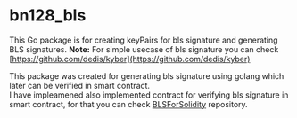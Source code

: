 # bn128_bls

This Go package is for creating keyPairs for bls signature and generating BLS signatures.
**Note:** For simple usecase of bls signature you can check [https://github.com/dedis/kyber](https://github.com/dedis/kyber)

This package was created for generating bls signature using golang which later can be verified in smart contract.  
I have impleamened also implemented contract for verifying bls signature in smart contract, for that you can check [BLSForSolidity](https://github.com/vedupaji1/BLSForSolidity) repository.
